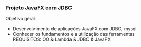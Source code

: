 ### Projeto JavaFX com JDBC  

Objetivo geral:  
- Desenvolvimento de aplicações JavaFX com JDBC, mysql    
- Conhecer os fundamentos e a utilização das ferramentas    
REQUISITOS: OO & Lambda & JDBC & JavaFX 
